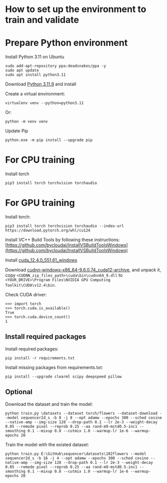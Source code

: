 # How to set up the environment to train and validate

# Prepare Python environment

Install Python 3.11 on Ubuntu

```
sudo add-apt-repository ppa:deadsnakes/ppa -y
sudo apt update
sudo apt install python3.11
```

Download [Python 3.11.9](https://www.python.org/ftp/python/3.11.9/python-3.11.9-amd64.exe) and install

Create a virtual environment:

```
virtualenv venv --python=python3.11
```
Or:
```
python -m venv venv
```
Update Pip
```
python.exe -m pip install --upgrade pip
```

# For CPU training

Install torch

```
pip3 install torch torchvision torchaudio
```

# For GPU training

Install torch:

```
pip3 install torch torchvision torchaudio --index-url https://download.pytorch.org/whl/cu124
```

Install VC++ Build Tools by following these instructions: [https://github.com/bycloudai/InstallVSBuildToolsWindows](https://github.com/bycloudai/InstallVSBuildToolsWindows)

Install [cuda_12.4.0_551.61_windows](https://developer.download.nvidia.com/compute/cuda/12.4.0/local_installers/cuda_12.4.0_551.61_windows.exe)

Download [cudnn-windows-x86_64-9.6.0.74_cuda12-archive](https://developer.download.nvidia.com/compute/cudnn/redist/cudnn/windows-x86_64/cudnn-windows-x86_64-9.6.0.74_cuda12-archive.zip), and unpack it, copy `<CUDNN_zip_files_path>\cuda\bin\cudnn64_9.dll` to `<YOUR_DRIVE>\Program Files\NVIDIA GPU Computing Toolkit\CUDA\v12.4\bin`.

Check CUDA driver:

```
>>> import torch
>>> torch.cuda.is_available()
True
>>> torch.cuda.device_count()
1
```

## Install required packages

Install required packages:
```
pip install -r requirements.txt
```

Install missing packages from requirements.txt:

```
pip install --upgrade clearml scipy deepspeed pillow
```

## Optional

Download the dataset and train the model:

```
python train.py \datasets --dataset torch/flowers --dataset-download --model sequencer2d_s -b 8 -j 8 --opt adamw --epochs 300 --sched cosine --native-amp --img-size 128 --drop-path 0.1 --lr 2e-3 --weight-decay 0.05 --remode pixel --reprob 0.25 --aa rand-m9-mstd0.5-inc1 --smoothing 0.1 --mixup 0.8 --cutmix 1.0 --warmup-lr 1e-6 --warmup-epochs 20
```

Train the model with the existed dataset:

```
python train.py E:\GitHub\sequencer\datasets\102flowers --model sequencer2d_s -b 16 -j 4 --opt adamw --epochs 300 --sched cosine --native-amp --img-size 128 --drop-path 0.1 --lr 2e-3 --weight-decay 0.05 --remode pixel --reprob 0.25 --aa rand-m9-mstd0.5-inc1 --smoothing 0.1 --mixup 0.8 --cutmix 1.0 --warmup-lr 1e-6 --warmup-epochs 20
```
